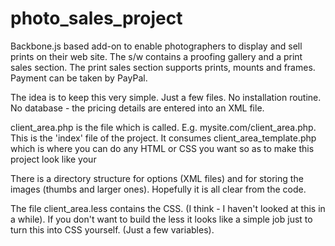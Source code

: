 # photo_sales_project
Backbone.js based add-on to enable photographers to display and sell prints on their web site. The s/w contains a proofing gallery and a print sales section. The print sales section supports prints, mounts and frames. Payment can be taken by PayPal. 

The idea is to keep this very simple. Just a few files. No installation routine. No database - the pricing details
are entered into an XML file. 

client_area.php is the file which is called. E.g. mysite.com/client_area.php. This is the 'index' file of the project. It consumes client_area_template.php which is where you can do any HTML or CSS you want so as to  make this project look like your 

There is a directory structure for options (XML files) and for storing the images (thumbs and larger ones). Hopefully it is all clear from the code.

The file client_area.less contains the CSS. (I think - I haven't looked at this in a while). If you don't want to build the less it looks like a simple job just to turn this into CSS yourself. (Just a few variables). 
